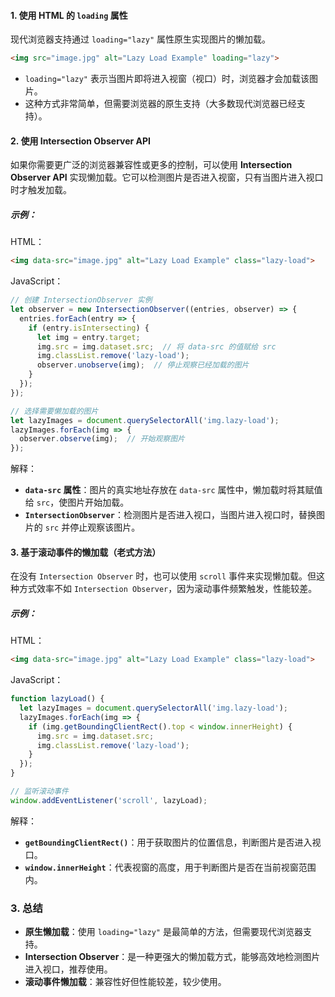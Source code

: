 
#### 1. **使用 HTML 的 `loading` 属性**

现代浏览器支持通过 `loading="lazy"` 属性原生实现图片的懒加载。

```html
<img src="image.jpg" alt="Lazy Load Example" loading="lazy">
```

- `loading="lazy"` 表示当图片即将进入视窗（视口）时，浏览器才会加载该图片。
- 这种方式非常简单，但需要浏览器的原生支持（大多数现代浏览器已经支持）。

#### 2. **使用 Intersection Observer API**

如果你需要更广泛的浏览器兼容性或更多的控制，可以使用 **Intersection Observer API** 实现懒加载。它可以检测图片是否进入视窗，只有当图片进入视口时才触发加载。

##### 示例：

HTML：
```html
<img data-src="image.jpg" alt="Lazy Load Example" class="lazy-load">
```

JavaScript：
```javascript
// 创建 IntersectionObserver 实例
let observer = new IntersectionObserver((entries, observer) => {
  entries.forEach(entry => {
    if (entry.isIntersecting) {
      let img = entry.target;
      img.src = img.dataset.src;  // 将 data-src 的值赋给 src
      img.classList.remove('lazy-load');
      observer.unobserve(img);  // 停止观察已经加载的图片
    }
  });
});

// 选择需要懒加载的图片
let lazyImages = document.querySelectorAll('img.lazy-load');
lazyImages.forEach(img => {
  observer.observe(img);  // 开始观察图片
});
```

解释：
- **`data-src` 属性**：图片的真实地址存放在 `data-src` 属性中，懒加载时将其赋值给 `src`，使图片开始加载。
- **`IntersectionObserver`**：检测图片是否进入视口，当图片进入视口时，替换图片的 `src` 并停止观察该图片。

#### 3. **基于滚动事件的懒加载（老式方法）**

在没有 `Intersection Observer` 时，也可以使用 `scroll` 事件来实现懒加载。但这种方式效率不如 `Intersection Observer`，因为滚动事件频繁触发，性能较差。

##### 示例：

HTML：
```html
<img data-src="image.jpg" alt="Lazy Load Example" class="lazy-load">
```

JavaScript：
```javascript
function lazyLoad() {
  let lazyImages = document.querySelectorAll('img.lazy-load');
  lazyImages.forEach(img => {
    if (img.getBoundingClientRect().top < window.innerHeight) {
      img.src = img.dataset.src;
      img.classList.remove('lazy-load');
    }
  });
}

// 监听滚动事件
window.addEventListener('scroll', lazyLoad);
```

解释：
- **`getBoundingClientRect()`**：用于获取图片的位置信息，判断图片是否进入视口。
- **`window.innerHeight`**：代表视窗的高度，用于判断图片是否在当前视窗范围内。

### 3. **总结**

- **原生懒加载**：使用 `loading="lazy"` 是最简单的方法，但需要现代浏览器支持。
- **Intersection Observer**：是一种更强大的懒加载方式，能够高效地检测图片进入视口，推荐使用。
- **滚动事件懒加载**：兼容性好但性能较差，较少使用。

